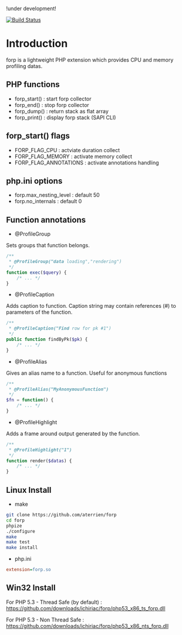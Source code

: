 !under development!

[![Build Status](https://secure.travis-ci.org/aterrien/forp.png)](http://travis-ci.org/aterrien/forp)

# Introduction #

forp is a lightweight PHP extension which provides CPU and memory profiling datas.

## PHP functions ##
- forp_start(<flags>) : start forp collector
- forp_end() : stop forp collector
- forp_dump() : return stack as flat array
- forp_print() : display forp stack (SAPI CLI)

## forp_start() flags ##

- FORP_FLAG_CPU : actviate duration collect
- FORP_FLAG_MEMORY : activate memory collect
- FORP_FLAG_ANNOTATIONS : activate annotations handling

## php.ini options ##

- forp.max_nesting_level : default 50
- forp.no_internals : default 0

## Function annotations  ##

- @ProfileGroup

Sets groups that function belongs.

```php
/**
 * @ProfileGroup("data loading","rendering")
 */
function exec($query) {
    /* ... */
}
```

- @ProfileCaption

Adds caption to function. Caption string may contain references (#<param num>) to parameters of the function.

```php
/**
 * @ProfileCaption("Find row for pk #1")
 */
public function findByPk($pk) {
    /* ... */
}
```

- @ProfileAlias

Gives an alias name to a function. Useful for anonymous functions

```php
/**
 * @ProfileAlias("MyAnonymousFunction")
 */
$fn = function() {
    /* ... */
}
```

- @ProfileHighlight

Adds a frame around output generated by the function.

```php
/**
 * @ProfileHighlight("1")
 */
function render($datas) {
    /* ... */
}
```

## Linux Install ##

* make
```sh
git clone https://github.com/aterrien/forp
cd forp
phpize
./configure
make
make test
make install
```

* php.ini
```ini
extension=forp.so
```

## Win32 Install ##

For PHP 5.3 - Thread Safe (by default) :
https://github.com/downloads/ichiriac/forp/php53_x86_ts_forp.dll

For PHP 5.3 - Non Thread Safe :
https://github.com/downloads/ichiriac/forp/php53_x86_nts_forp.dll

